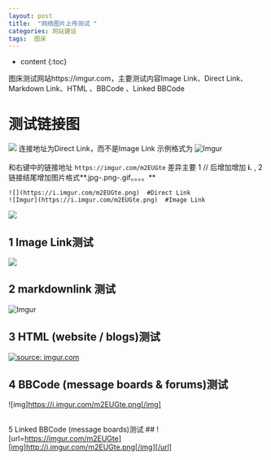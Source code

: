 ```yaml
---
layout: post
title:  "网络图片上传测试 "
categories: 网站建设
tags:  图床
---
```

* content
{:toc}

图床测试网站https://imgur.com，主要测试内容Image Link、Direct Link、Markdown Link、HTML 、BBCode 、Linked BBCode




    
    
# 测试链接图 #
![](https://i.imgur.com/0UiJApI.jpg)
连接地址为Direct Link，而不是Image Link
示例格式为
    ![Imgur](https://i.imgur.com/m2EUGte.png)  
    [](https://i.imgur.com/m2EUGte.png)  
和右键中的链接地址 `https://imgur.com/m2EUGte` 差异主要
1 // 后增加增加 **i.** ,
2 链接结尾增加图片格式**.jpg-.png-.gif。。。。**

```
![](https://i.imgur.com/m2EUGte.png)  #Direct Link
![Imgur](https://i.imgur.com/m2EUGte.png)  #Image Link
```

![](https://i.imgur.com/m2EUGte.png)

## 1 Image Link测试 ##
![](https://imgur.com/m2EUGte)

## 2 markdownlink 测试 ##
![Imgur](https://i.imgur.com/m2EUGte.png)

## 3 HTML (website / blogs)测试 ##
<a href="https://imgur.com/m2EUGte"><img src="https://i.imgur.com/m2EUGte.png" title="source: imgur.com" /></a>

## 4 BBCode (message boards & forums)测试 ##
![img]https://i.imgur.com/m2EUGte.png[/img]
## 
5 Linked BBCode (message boards)测试 ##
![url=https://imgur.com/m2EUGte][img]http://i.imgur.com/m2EUGte.png[/img][/url]
